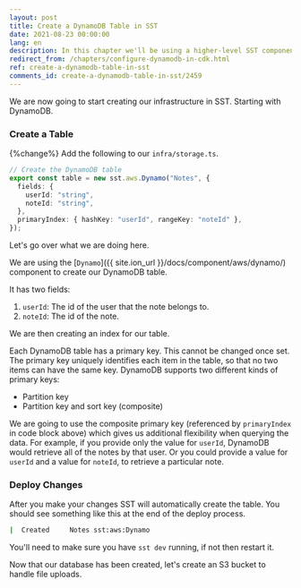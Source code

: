 ```yaml
---
layout: post
title: Create a DynamoDB Table in SST
date: 2021-08-23 00:00:00
lang: en
description: In this chapter we'll be using a higher-level SST component to configure a DynamoDB table.
redirect_from: /chapters/configure-dynamodb-in-cdk.html
ref: create-a-dynamodb-table-in-sst
comments_id: create-a-dynamodb-table-in-sst/2459
---
```


We are now going to start creating our infrastructure in SST. Starting with DynamoDB.

### Create a Table

{%change%} Add the following to our `infra/storage.ts`.

```typescript
// Create the DynamoDB table
export const table = new sst.aws.Dynamo("Notes", {
  fields: {
    userId: "string",
    noteId: "string",
  },
  primaryIndex: { hashKey: "userId", rangeKey: "noteId" },
});
```

Let's go over what we are doing here.

We are using the [`Dynamo`]({{ site.ion_url }}/docs/component/aws/dynamo/) component to create our DynamoDB table.

It has two fields:

1. `userId`: The id of the user that the note belongs to.
2. `noteId`: The id of the note.

We are then creating an index for our table.

Each DynamoDB table has a primary key. This cannot be changed once set. The primary key uniquely identifies each item in the table, so that no two items can have the same key. DynamoDB supports two different kinds of primary keys:

- Partition key
- Partition key and sort key (composite)

We are going to use the composite primary key (referenced by `primaryIndex` in code block above) which gives us additional flexibility when querying the data. For example, if you provide only the value for `userId`, DynamoDB would retrieve all of the notes by that user. Or you could provide a value for `userId` and a value for `noteId`, to retrieve a particular note.

### Deploy Changes

After you make your changes SST will automatically create the table. You should see something like this at the end of the deploy process.

```bash
|  Created     Notes sst:aws:Dynamo
```

You'll need to make sure you have `sst dev` running, if not then restart it.

Now that our database has been created, let's create an S3 bucket to handle file uploads.
